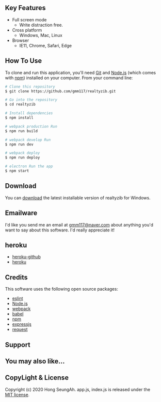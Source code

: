 ## Key Features

* Full screen mode
  - Write distraction free.
* Cross platform
  - Windows, Mac, Linux
* Browser
  - IE11, Chrome, Safari, Edge

## How To Use

To clone and run this application, you'll need [Git](https://git-scm.com) and [Node.js](https://nodejs.org/en/download/) (which comes with [npm](http://npmjs.com)) installed on your computer. From your command line:

```bash
# Clone this repository
$ git clone https://github.com/gmm117/realtyzib.git

# Go into the repository
$ cd realtyzib

# Install dependencies
$ npm install

# webpack production Run
$ npm run build

# webpack develop Run
$ npm run dev

# webpack deploy
$ npm run deploy

# electron Run the app 
$ npm start
```

## Download

You can [download](https://github.com/gmm117/realtyzib) the latest installable version of realtyzib for Windows.

## Emailware

I'd like you send me an email at <gmm117@naver.com> about anything you'd want to say about this software. I'd really appreciate it!

## heroku 
- [heroku-github](https://safe-everglades-00377.herokuapp.com/realtyzib)
- [heroku](www.heroku.com)

## Credits

This software uses the following open source packages:

- [eslint](https://eslint.org/)
- [Node.js](https://nodejs.org/)
- [webpack](https://webpack.js.org/)
- [babel](https://babeljs.io/)
- [npm](https://www.npmjs.com/)
- [expressjs](https://expressjs.com/ko/)
- [request](https://www.npmjs.com/package/request)


## Support

## You may also like...

## CopyLight & License

Copyright (c) 2020 Hong SeungAh. app.js, index.js is released under the [MIT license](https://opensource.org/licenses/MIT).